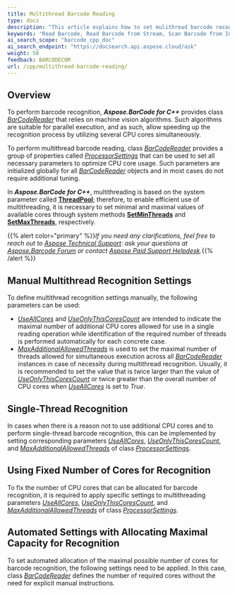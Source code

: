 ```yaml
---
title: Multithread Barcode Reading
type: docs
description: "This article explains how to set mulithread barcode recognition"
keywords: "Read Barcode, Read Barcode from Stream, Scan Barcode from Image, Multithread Barcode Reading, Barcode Recognition Multithreading, Aspose.BarCode, Read Barcode C++"
ai_search_scope: "barcode_cpp_doc"
ai_search_endpoint: "https://docsearch.api.aspose.cloud/ask"
weight: 50
feedback: BARCODECOM
url: /cpp/multithread-barcode-reading/
---
```

  
## **Overview**
To perform barcode recognition, ***Aspose.BarCode for C++*** provides class [*BarCodeReader*](https://reference.aspose.com/barcode/net/aspose.barcode.barcoderecognition/barcodereader) that relies on machine vision algorithms. Such algorithms are suitable for parallel execution, and as such, allow speeding up the recognition process by utilizing several CPU cores simultaneously.  

To perform multithread barcode reading, class [*BarCodeReader*](https://reference.aspose.com/barcode/net/aspose.barcode.barcoderecognition/barcodereader) provides a group of properties called [*ProcessorSettings*](https://reference.aspose.com/barcode/net/aspose.barcode.common/processorsettings) that can be used to set all necessary parameters to optimize CPU core usage. Such parameters are initialized globally for all [*BarCodeReader*](https://reference.aspose.com/barcode/net/aspose.barcode.barcoderecognition/barcodereader) objects and in most cases do not require additional tuning.  
  
In ***Aspose.BarCode for C++***, multithreading is based on the system parameter called [**ThreadPool**](https://docs.microsoft.com/dotnet/api/system.threading.threadpool); therefore, to enable efficient use of multithreading, it is necessary to set minimal and maximal values of available cores through system methods [**SetMinThreads**](https://docs.microsoft.com/dotnet/api/system.threading.threadpool.setminthreads) and [**SetMaxThreads**](https://docs.microsoft.com/dotnet/api/system.threading.threadpool.setmaxthreads), respectively. 

{{% alert color="primary" %}}*If you need any clarifications, feel free to reach out to [Aspose Technical Support](/barcode/cpp/technical-support/): ask your questions at [Aspose.Barcode Forum](https://forum.aspose.com/c/barcode/13) or contact [Aspose Paid Support Helpdesk](https://helpdesk.aspose.com/).*{{% /alert %}}

## **Manual Multithread Recognition Settings**
To define multithread recognition settings manually, the following parameters can be used:
-	[*UseAllCores*](https://reference.aspose.com/barcode/net/aspose.barcode.common/processorsettings/properties/useallcores) and [*UseOnlyThisCoresCount*](https://reference.aspose.com/barcode/net/aspose.barcode.common/processorsettings/properties/useonlythiscorescount) are intended to indicate the maximal number of additional CPU cores allowed for use in a single reading operation while identification of the required number of threads is performed automatically for each concrete case.  
-	[*MaxAdditionalAllowedThreads*](https://reference.aspose.com/barcode/net/aspose.barcode.common/processorsettings/properties/maxadditionalallowedthreads) is used to set the maximal number of threads allowed for simultaneous execution across all [*BarCodeReader*](https://reference.aspose.com/barcode/net/aspose.barcode.barcoderecognition/barcodereader) instances in case of necessity during multithread recognition. Usually, it is recommended to set the value that is twice larger than the value of [*UseOnlyThisCoresCount*](https://reference.aspose.com/barcode/net/aspose.barcode.common/processorsettings/properties/useonlythiscorescount) or twice greater than the overall number of CPU cores when [*UseAllCores*](https://reference.aspose.com/barcode/net/aspose.barcode.common/processorsettings/properties/useallcores) is set to *True*.

## **Single-Thread Recognition**
In cases when there is a reason not to use additional CPU cores and to perform single-thread barcode recognition, this can be implemented by setting corresponding parameters [*UseAllCores*](https://reference.aspose.com/barcode/net/aspose.barcode.common/processorsettings/properties/useallcores), [*UseOnlyThisCoresCount*](https://reference.aspose.com/barcode/net/aspose.barcode.common/processorsettings/properties/useonlythiscorescount), and [*MaxAdditionalAllowedThreads*](https://reference.aspose.com/barcode/net/aspose.barcode.common/processorsettings/properties/maxadditionalallowedthreads) of class [*ProcessorSettings*](https://reference.aspose.com/barcode/net/aspose.barcode.common/processorsettings).
  

## **Using Fixed Number of Cores for Recognition**
To fix the number of CPU cores that can be allocated for barcode recognition, it is required to apply specific settings to multithreading parameters [*UseAllCores*](https://reference.aspose.com/barcode/net/aspose.barcode.common/processorsettings/properties/useallcores), [*UseOnlyThisCoresCount*](https://reference.aspose.com/barcode/net/aspose.barcode.common/processorsettings/properties/useonlythiscorescount), and [*MaxAdditionalAllowedThreads*](https://reference.aspose.com/barcode/net/aspose.barcode.common/processorsettings/properties/maxadditionalallowedthreads) of class [*ProcessorSettings*](https://reference.aspose.com/barcode/net/aspose.barcode.common/processorsettings).


## **Automated Settings with Allocating Maximal Capacity for Recognition**
To set automated allocation of the maximal possible number of cores for barcode recognition, the following settings need to be applied. In this case, class [*BarCodeReader*](https://reference.aspose.com/barcode/net/aspose.barcode.barcoderecognition/barcodereader) defines the number of required cores without the need for explicit manual instructions.

